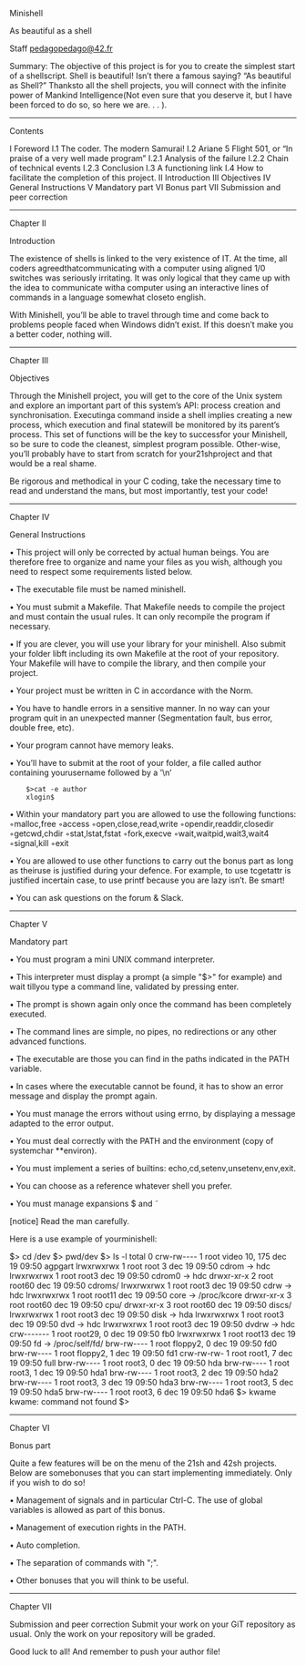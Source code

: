 Minishell

As beautiful as a shell

Staff pedagopedago@42.fr

Summary:  The objective of this project is for you to create the simplest start
of a shellscript. Shell is beautiful! Isn’t there a famous saying? “As beautiful
as Shell?” Thanksto all the shell projects, you will connect with the infinite
power of Mankind Intelligence(Not even sure that you deserve it, but I have been
forced to do so, so here we are. . . ).

--------------------------------------------------------------------------------

Contents


I   Foreword
    I.1 The coder. The modern Samurai!
    I.2 Ariane 5 Flight 501, or “In praise of a very well made program”
        I.2.1  Analysis of the failure
        I.2.2  Chain of technical events
        I.2.3  Conclusion 
    I.3 A functioning link
    I.4 How to facilitate the completion of this project.
II  Introduction
III Objectives
IV  General Instructions
V   Mandatory part
VI  Bonus part
VII Submission and peer correction

--------------------------------------------------------------------------------

Chapter II

Introduction

The existence of shells is linked to the very existence of IT. At the time, all
coders agreedthatcommunicating with a computer using aligned 1/0 switches was
seriously irritating. It was only logical that they came up with the idea to
communicate witha computer using an interactive lines of commands in a language
somewhat closeto english.

With Minishell, you’ll be able to travel through time and come back to problems
people faced when Windows didn’t exist. If this doesn’t make you a better coder,
nothing will.

--------------------------------------------------------------------------------

Chapter III

Objectives

Through the Minishell project, you will get to the core of the Unix system and
explore an important part of this system’s API: process creation and
synchronisation. Executinga command inside a shell implies creating a new
process, which execution and final statewill be monitored by its parent’s
process. This set of functions will be the key to successfor your Minishell,
so be sure to code the cleanest, simplest program possible. Other-wise, you’ll
probably have to start from scratch for your21shproject and that would be a real
shame.

Be rigorous and methodical in your C coding, take the necessary time to read
and understand the mans, but most importantly, test your code!

--------------------------------------------------------------------------------

Chapter IV

General Instructions

•   This project will only be corrected by actual human beings. You are
    therefore free to organize and name your files as you wish, although you
    need to respect some requirements listed below.

•   The executable file must be named minishell.

•   You must submit a Makefile. That Makefile needs to compile the project and 
    must contain the usual rules. It can only recompile the program if
    necessary.

•   If you are clever, you will use your library for your minishell. Also submit
    your folder libft including its own Makefile at the root of your repository.
    Your Makefile will have to compile the library, and then compile your
    project.

•   Your project must be written in C in accordance with the Norm.

•   You have to handle errors in a sensitive manner. In no way can your program
    quit in an unexpected manner (Segmentation fault, bus error, double free,
    etc).

•   Your program cannot have memory leaks.

•   You’ll have to submit at the root of your folder, a file called author
    containing yourusername followed by a ’\n’

        $>cat -e author
        xlogin$

•   Within your mandatory part you are allowed to use the following functions:
    ◦malloc,free
    ◦access
    ◦open,close,read,write
    ◦opendir,readdir,closedir
    ◦getcwd,chdir
    ◦stat,lstat,fstat
    ◦fork,execve
    ◦wait,waitpid,wait3,wait4
    ◦signal,kill
    ◦exit

•   You are allowed to use other functions to carry out the bonus part as long
    as theiruse is justified during your defence. For example, to use tcgetattr
    is justified incertain case, to use printf because you are lazy isn’t.
    Be smart!

•   You can ask questions on the forum & Slack.

--------------------------------------------------------------------------------

Chapter V

Mandatory part

•   You must program a mini UNIX command interpreter.

•   This interpreter must display a prompt (a simple "$>" for example) and wait
    tillyou type a command line, validated by pressing enter.
    
•   The prompt is shown again only once the command has been completely
    executed.

•   The command lines are simple, no pipes, no redirections or any other
    advanced functions.

•   The executable are those you can find in the paths indicated in the PATH
    variable.

•   In cases where the executable cannot be found, it has to show an error
    message and display the prompt again.

•   You must manage the errors without using errno, by displaying a message
    adapted to the error output.

•   You must deal correctly with the PATH and the environment (copy of 
    systemchar **environ).
    
•   You must implement a series of builtins: echo,cd,setenv,unsetenv,env,exit.

•   You can choose as a reference whatever shell you prefer.

•   You must manage expansions $ and ̃

[notice] Read the man carefully.


Here is a use example of yourminishell:

$> cd /dev
$> pwd/dev
$> ls -l
total 0
crw-rw----  1 root   video  10, 175 dec 19 09:50 agpgart
lrwxrwxrwx  1 root   root   3 dec 19 09:50 cdrom -> hdc
lrwxrwxrwx  1 root   root3 dec 19 09:50 cdrom0 -> hdc
drwxr-xr-x  2 root   root60 dec 19 09:50 cdroms/
lrwxrwxrwx  1 root   root3 dec 19 09:50 cdrw -> hdc
lrwxrwxrwx  1 root   root11 dec 19 09:50 core -> /proc/kcore
drwxr-xr-x  3 root   root60 dec 19 09:50 cpu/
drwxr-xr-x  3 root   root60 dec 19 09:50 discs/
lrwxrwxrwx  1 root   root3 dec 19 09:50 disk -> hda
lrwxrwxrwx  1 root   root3 dec 19 09:50 dvd -> hdc
lrwxrwxrwx  1 root   root3 dec 19 09:50 dvdrw -> hdc
crw-------  1 root   root29,   0 dec 19 09:50 fb0
lrwxrwxrwx  1 root   root13 dec 19 09:50 fd -> /proc/self/fd/
brw-rw----  1 root   floppy2,   0 dec 19 09:50 fd0
brw-rw----  1 root   floppy2,   1 dec 19 09:50 fd1
crw-rw-rw-  1 root   root1,   7 dec 19 09:50 full
brw-rw----  1 root   root3,   0 dec 19 09:50 hda
brw-rw----  1 root   root3,   1 dec 19 09:50 hda1
brw-rw----  1 root   root3,   2 dec 19 09:50 hda2
brw-rw----  1 root   root3,   3 dec 19 09:50 hda3
brw-rw----  1 root   root3,   5 dec 19 09:50 hda5
brw-rw----  1 root   root3,   6 dec 19 09:50 hda6
$> kwame
kwame: command not found
$>

--------------------------------------------------------------------------------

Chapter VI

Bonus part

Quite a few features will be on the menu of the 21sh and 42sh projects. Below
are somebonuses that you can start implementing immediately. Only if you wish to
do so!
 
•   Management of signals and in particular Ctrl-C. The use of global variables
    is allowed as part of this bonus.

•   Management of execution rights in the PATH.

•   Auto completion.

•   The separation of commands with ";".

•   Other bonuses that you will think to be useful.

--------------------------------------------------------------------------------

Chapter VII

Submission and peer correction Submit your work on your GiT repository as usual.
Only the work on your repository will be graded.

Good luck to all! And remember to push your author file!